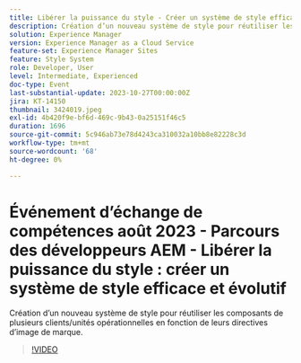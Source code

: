 ```yaml
---
title: Libérer la puissance du style - Créer un système de style efficace et évolutif
description: Création d’un nouveau système de style pour réutiliser les composants de plusieurs clients/unités opérationnelles en fonction de leurs directives d’image de marque.
solution: Experience Manager
version: Experience Manager as a Cloud Service
feature-set: Experience Manager Sites
feature: Style System
role: Developer, User
level: Intermediate, Experienced
doc-type: Event
last-substantial-update: 2023-10-27T00:00:00Z
jira: KT-14150
thumbnail: 3424019.jpeg
exl-id: 4b420f9e-bf6d-469c-9b43-0a25151f46c5
duration: 1696
source-git-commit: 5c946ab73e78d4243ca310032a10bb8e82228c3d
workflow-type: tm+mt
source-wordcount: '68'
ht-degree: 0%

---
```



# Événement d’échange de compétences août 2023 - Parcours des développeurs AEM - Libérer la puissance du style : créer un système de style efficace et évolutif

Création d’un nouveau système de style pour réutiliser les composants de plusieurs clients/unités opérationnelles en fonction de leurs directives d’image de marque.

>[!VIDEO](https://video.tv.adobe.com/v/3424019/?learn=on)
